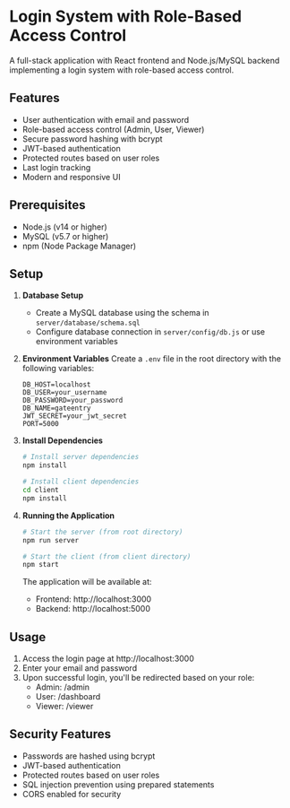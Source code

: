 # Login System with Role-Based Access Control

A full-stack application with React frontend and Node.js/MySQL backend implementing a login system with role-based access control.

## Features

- User authentication with email and password
- Role-based access control (Admin, User, Viewer)
- Secure password hashing with bcrypt
- JWT-based authentication
- Protected routes based on user roles
- Last login tracking
- Modern and responsive UI

## Prerequisites

- Node.js (v14 or higher)
- MySQL (v5.7 or higher)
- npm (Node Package Manager)

## Setup

1. **Database Setup**
   - Create a MySQL database using the schema in `server/database/schema.sql`
   - Configure database connection in `server/config/db.js` or use environment variables

2. **Environment Variables**
   Create a `.env` file in the root directory with the following variables:
   ```
   DB_HOST=localhost
   DB_USER=your_username
   DB_PASSWORD=your_password
   DB_NAME=gateentry
   JWT_SECRET=your_jwt_secret
   PORT=5000
   ```

3. **Install Dependencies**
   ```bash
   # Install server dependencies
   npm install

   # Install client dependencies
   cd client
   npm install
   ```

4. **Running the Application**
   ```bash
   # Start the server (from root directory)
   npm run server

   # Start the client (from client directory)
   npm start
   ```

   The application will be available at:
   - Frontend: http://localhost:3000
   - Backend: http://localhost:5000

## Usage

1. Access the login page at http://localhost:3000
2. Enter your email and password
3. Upon successful login, you'll be redirected based on your role:
   - Admin: /admin
   - User: /dashboard
   - Viewer: /viewer

## Security Features

- Passwords are hashed using bcrypt
- JWT-based authentication
- Protected routes based on user roles
- SQL injection prevention using prepared statements
- CORS enabled for security
